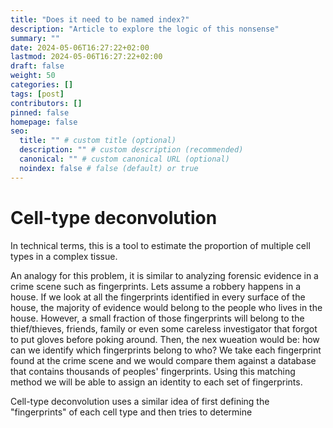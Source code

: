 ```yaml
---
title: "Does it need to be named index?"
description: "Article to explore the logic of this nonsense"
summary: ""
date: 2024-05-06T16:27:22+02:00
lastmod: 2024-05-06T16:27:22+02:00
draft: false
weight: 50
categories: []
tags: [post]
contributors: []
pinned: false
homepage: false
seo:
  title: "" # custom title (optional)
  description: "" # custom description (recommended)
  canonical: "" # custom canonical URL (optional)
  noindex: false # false (default) or true
---
```


 # Cell-type deconvolution

In technical terms, this is a tool to estimate the proportion of multiple cell types in a complex tissue.

An analogy for this problem, it is similar to analyzing forensic evidence in a crime scene such as fingerprints. Lets assume a robbery happens in a house. If we look at all the fingerprints identified in every surface of the house, the majority of evidence would belong to the people who lives in the house. However, a small fraction of those fingerprints will belong to the thief/thieves, friends, family or even some careless investigator that forgot to put gloves before poking around. Then, the nex wueation would be: how can we identify which fingerprints belong to who? We take each fingerprint found at the crime scene and we would compare them against a database that contains thousands of peoples' fingerprints. Using this matching method we will be able to assign an identity to each set of fingerprints.

Cell-type deconvolution uses a similar idea of first defining the "fingerprints" of each cell type and then tries to determine
